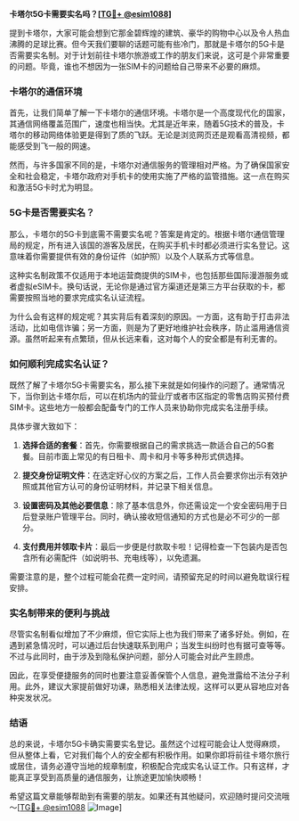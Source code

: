 **卡塔尔5G卡需要实名吗？[[TG💪+ @esim1088](https://t.me/s/esim1088)]**

提到卡塔尔，大家可能会想到它那金碧辉煌的建筑、豪华的购物中心以及令人热血沸腾的足球比赛。但今天我们要聊的话题可能有些冷门，那就是卡塔尔的5G卡是否需要实名制。对于计划前往卡塔尔旅游或工作的朋友们来说，这可是个非常重要的问题。毕竟，谁也不想因为一张SIM卡的问题给自己带来不必要的麻烦。

### 卡塔尔的通信环境

首先，让我们简单了解一下卡塔尔的通信环境。卡塔尔是一个高度现代化的国家，其通信网络覆盖范围广，速度也相当快。尤其是近年来，随着5G技术的普及，卡塔尔的移动网络体验更是得到了质的飞跃。无论是浏览网页还是观看高清视频，都能感受到飞一般的网速。

然而，与许多国家不同的是，卡塔尔对通信服务的管理相对严格。为了确保国家安全和社会稳定，卡塔尔政府对手机卡的使用实施了严格的监管措施。这一点在购买和激活5G卡时尤为明显。

### 5G卡是否需要实名？

那么，卡塔尔的5G卡到底需不需要实名呢？答案是肯定的。根据卡塔尔通信管理局的规定，所有进入该国的游客及居民，在购买手机卡时都必须进行实名登记。这意味着你需要提供有效的身份证件（如护照）以及个人联系方式等信息。

这种实名制政策不仅适用于本地运营商提供的SIM卡，也包括那些国际漫游服务或者虚拟eSIM卡。换句话说，无论你是通过官方渠道还是第三方平台获取的卡，都需要按照当地的要求完成实名认证流程。

为什么会有这样的规定呢？其实背后有着深刻的原因。一方面，这有助于打击非法活动，比如电信诈骗；另一方面，则是为了更好地维护社会秩序，防止滥用通信资源。虽然听起来有点繁琐，但从长远来看，这对每个人的安全都是有利无害的。

### 如何顺利完成实名认证？

既然了解了卡塔尔5G卡需要实名，那么接下来就是如何操作的问题了。通常情况下，当你到达卡塔尔后，可以在机场内的营业厅或者市区指定的零售店购买预付费SIM卡。这些地方一般都会配备专门的工作人员来协助你完成实名注册手续。

具体步骤大致如下：

1. **选择合适的套餐**：首先，你需要根据自己的需求挑选一款适合自己的5G套餐。目前市面上常见的有日租卡、周卡和月卡等多种形式供选择。
   
2. **提交身份证明文件**：在选定好心仪的方案之后，工作人员会要求你出示有效护照或其他官方认可的身份证明材料，并记录下相关信息。

3. **设置密码及其他必要信息**：除了基本信息外，你还需设定一个安全密码用于日后登录账户管理平台。同时，确认接收短信通知的方式也是必不可少的一部分。

4. **支付费用并领取卡片**：最后一步便是付款取卡啦！记得检查一下包装内是否包含所有必需配件（如说明书、充电线等），以免遗漏。

需要注意的是，整个过程可能会花费一定时间，请预留充足的时间以避免耽误行程安排。

### 实名制带来的便利与挑战

尽管实名制看似增加了不少麻烦，但它实际上也为我们带来了诸多好处。例如，在遇到紧急情况时，可以通过后台快速联系到用户；当发生纠纷时也有据可查等等。不过与此同时，由于涉及到隐私保护问题，部分人可能会对此产生顾虑。

因此，在享受便捷服务的同时也要注意妥善保管个人信息，避免泄露给不法分子利用。此外，建议大家提前做好功课，熟悉相关法律法规，这样可以更从容地应对各种突发状况。

### 结语

总的来说，卡塔尔5G卡确实需要实名登记。虽然这个过程可能会让人觉得麻烦，但从整体上看，它对我们每个人的安全都有积极作用。如果你即将前往卡塔尔旅行或居住，请务必遵守当地的规章制度，积极配合完成实名认证工作。只有这样，才能真正享受到高质量的通信服务，让旅途更加愉快顺畅！

希望这篇文章能够帮助到有需要的朋友。如果还有其他疑问，欢迎随时提问交流哦～[[TG💪+ @esim1088](https://t.me/s/esim1088) ![Image](https://i.postimg.cc/4NQfJmqS/Snipaste-2025-05-13-00-14-12.png)]
